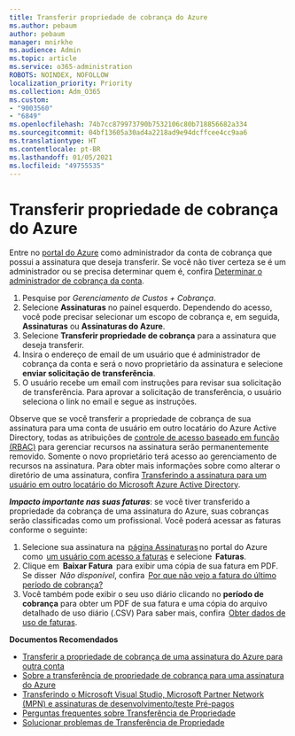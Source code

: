 ```yaml
---
title: Transferir propriedade de cobrança do Azure
ms.author: pebaum
author: pebaum
manager: mnirkhe
ms.audience: Admin
ms.topic: article
ms.service: o365-administration
ROBOTS: NOINDEX, NOFOLLOW
localization_priority: Priority
ms.collection: Adm_O365
ms.custom:
- "9003560"
- "6849"
ms.openlocfilehash: 74b7cc879973790b7532106c80b718856682a334
ms.sourcegitcommit: 04bf13605a30ad4a2218ad9e94dcffcee4cc9aa6
ms.translationtype: HT
ms.contentlocale: pt-BR
ms.lasthandoff: 01/05/2021
ms.locfileid: "49755535"
---
```

# <a name="transfer-azure-billing-ownership"></a>Transferir propriedade de cobrança do Azure

Entre no [portal do Azure](https://portal.azure.com/) como administrador da conta de cobrança que possui a assinatura que deseja transferir. Se você não tiver certeza se é um administrador ou se precisa determinar quem é, confira [Determinar o administrador de cobrança da conta](https://docs.microsoft.com/azure/cost-management-billing/understand/subscription-transfer#whoisaa).

1. Pesquise por _Gerenciamento de Custos + Cobrança_.
1. Selecione **Assinaturas** no painel esquerdo. Dependendo do acesso, você pode precisar selecionar um escopo de cobrança e, em seguida, **Assinaturas** ou **Assinaturas do Azure**.
1. Selecione **Transferir propriedade de cobrança** para a assinatura que deseja transferir.
1. Insira o endereço de email de um usuário que é administrador de cobrança da conta e será o novo proprietário da assinatura e selecione **enviar solicitação de transferência**.
1. O usuário recebe um email com instruções para revisar sua solicitação de transferência. Para aprovar a solicitação de transferência, o usuário seleciona o link no email e segue as instruções.

Observe que se você transferir a propriedade de cobrança de sua assinatura para uma conta de usuário em outro locatário do Azure Active Directory, todas as atribuições de [controle de acesso baseado em função (RBAC)](https://docs.microsoft.com/azure/role-based-access-control/overview?WT.mc_id=Portal-Microsoft_Azure_Support) para gerenciar recursos na assinatura serão permanentemente removido. Somente o novo proprietário terá acesso ao gerenciamento de recursos na assinatura. Para obter mais informações sobre como alterar o diretório de uma assinatura, confira [Transferindo a assinatura para um usuário em outro locatário do Microsoft Azure Active Directory](https://docs.microsoft.com/azure/active-directory/managed-identities-azure-resources/known-issues?WT.mc_id=Portal-Microsoft_Azure_Support).

_**Impacto importante nas suas faturas**_: se você tiver transferido a propriedade da cobrança de uma assinatura do Azure, suas cobranças serão classificadas como um profissional. Você poderá acessar as faturas conforme o seguinte:  

1. Selecione sua assinatura na  [página Assinaturas](https://portal.azure.com/#blade/Microsoft_Azure_Billing/SubscriptionsBlade) no portal do Azure como  [um usuário com acesso a faturas](https://docs.microsoft.com/azure/cost-management-billing/manage/manage-billing-access?WT.mc_id=Portal-Microsoft_Azure_Support) e selecione  **Faturas**.
1. Clique em  **Baixar Fatura**  para exibir uma cópia de sua fatura em PDF. Se disser  _Não disponível_, confira  [Por que não vejo a fatura do último período de cobrança?](https://docs.microsoft.com/azure/cost-management-billing/manage/download-azure-invoice-daily-usage-date?WT.mc_id=Portal-Microsoft_Azure_Support#noinvoice)
1. Você também pode exibir o seu uso diário clicando no **período de cobrança** para obter um PDF de sua fatura e uma cópia do arquivo detalhado de uso diário (.CSV) Para saber mais, confira  [Obter dados de uso de faturas](https://docs.microsoft.com/azure/cost-management-billing/manage/download-azure-invoice-daily-usage-date?WT.mc_id=Portal-Microsoft_Azure_Support).

**Documentos Recomendados**

- [Transferir a propriedade de cobrança de uma assinatura do Azure para outra conta](https://docs.microsoft.com/azure/cost-management-billing/manage/billing-subscription-transfer)
- [Sobre a transferência de propriedade de cobrança para uma assinatura do Azure](https://docs.microsoft.com//azure/cost-management-billing/understand/subscription-transfer)
- [Transferindo o Microsoft Visual Studio, Microsoft Partner Network (MPN) e assinaturas de desenvolvimento/teste Pré-pagos](https://docs.microsoft.com/azure/billing/billing-subscription-transfer?WT.mc_id=Portal-Microsoft_Azure_Support#transferring-visual-studio-microsoft-partner-network-mpn-and-pay-as-you-go-devtest-subscriptions)
- [Perguntas frequentes sobre Transferência de Propriedade](https://docs.microsoft.com/azure/billing/billing-subscription-transfer?WT.mc_id=Portal-Microsoft_Azure_Support#frequently-asked-questions-faq-for-senders)
- [Solucionar problemas de Transferência de Propriedade](https://docs.microsoft.com/azure/billing/billing-subscription-transfer?WT.mc_id=Portal-Microsoft_Azure_Support#troubleshooting)
